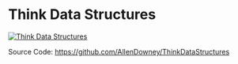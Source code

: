 # Think Data Structures

[![Think Data Structures](https://i.imgur.com/MwYiAVe.jpg)](https://www.oreilly.com/library/view/think-data-structures/9781491972373/)

Source Code: https://github.com/AllenDowney/ThinkDataStructures

